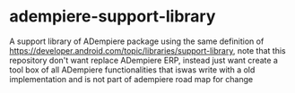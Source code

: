 # adempiere-support-library
A support library of ADempiere package using the same definition of https://developer.android.com/topic/libraries/support-library, note that this repository don't want replace ADempiere ERP, instead just want create a tool box of all ADempiere functionalities that iswas write with a old implementation and is not part of adempiere road map for change
